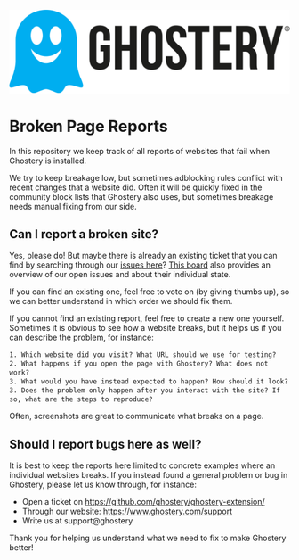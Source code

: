 [![Ghostery](assets/images/ghostery-logo.svg)](https://www.ghostery.com)

# Broken Page Reports

In this repository we keep track of all reports of websites that fail when Ghostery is installed.

We try to keep breakage low, but sometimes adblocking rules conflict with recent changes
that a website did. Often it will be quickly fixed in the community block lists that Ghostery
also uses, but sometimes breakage needs manual fixing from our side.

## Can I report a broken site?

Yes, please do! But maybe there is already an existing ticket that you can find by searching
through our [issues here](https://github.com/ghostery/broken-page-reports/issues)?
[This board](https://github.com/orgs/ghostery/projects/24/views/1) also provides an
overview of our open issues and about their individual state.

If you can find an existing one, feel free to vote on (by giving thumbs up), so we
can better understand in which order we should fix them.

If you cannot find an existing report, feel free to create a new one yourself.
Sometimes it is obvious to see how a website breaks, but it helps us if you can describe the problem,
for instance:

    1. Which website did you visit? What URL should we use for testing?
    2. What happens if you open the page with Ghostery? What does not work?
    3. What would you have instead expected to happen? How should it look?
    3. Does the problem only happen after you interact with the site? If so, what are the steps to reproduce?

Often, screenshots are great to communicate what breaks on a page.

## Should I report bugs here as well?

It is best to keep the reports here limited to concrete examples where an individual websites breaks.
If you instead found a general problem or bug in Ghostery, please let us know through, for instance:

* Open a ticket on https://github.com/ghostery/ghostery-extension/
* Through our website: https://www.ghostery.com/support
* Write us at support@ghostery

Thank you for helping us understand what we need to fix to make Ghostery better!

